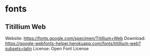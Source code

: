 # fonts

## Titillium Web

Website: https://fonts.google.com/specimen/Titillium+Web
Download: https://google-webfonts-helper.herokuapp.com/fonts/titillium-web?subsets=latin
License: Open Font License
